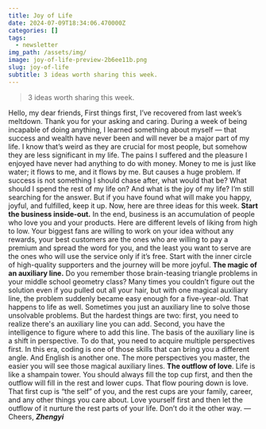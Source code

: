 ```yaml
---
title: Joy of Life
date: 2024-07-09T18:34:06.470000Z
categories: []
tags:
  - newsletter
img_path: /assets/img/
image: joy-of-life-preview-2b6ee11b.png
slug: joy-of-life
subtitle: 3 ideas worth sharing this week.
---
```


> 3 ideas worth sharing this week.

Hello, my dear friends,
First things first, I’ve recovered from last week’s meltdown. Thank you for your asking and caring. 
During a week of being incapable of doing anything, I learned something about myself — that success and wealth have never been and will never be a major part of my life. 
I know that’s weird as they are crucial for most people, but somehow they are less significant in my life. The pains I suffered and the pleasure I enjoyed have never had anything to do with money. Money to me is just like water; it flows to me, and it flows by me.
But causes a huge problem. If success is not something I should chase after, what would that be? What should I spend the rest of my life on? And what is the joy of my life? 
I’m still searching for the answer. But if you have found what will make you happy, joyful, and fulfilled, keep it up.
Now, here are three ideas for this week.
**Start the business inside-out.**
In the end, business is an accumulation of people who love you and your products.
Here are different levels of liking from high to low. 
Your biggest fans are willing to work on your idea without any rewards, your best customers are the ones who are willing to pay a premium and spread the word for you, and the least you want to serve are the ones who will use the service only if it’s free.
Start with the inner circle of high-quality supporters and the journey will be more joyful.
**The magic of an auxiliary line.**
Do you remember those brain-teasing triangle problems in your middle school geometry class?
Many times you couldn’t figure out the solution even if you pulled out all your hair, but with one magical auxiliary line, the problem suddenly became easy enough for a five-year-old. 
That happens to life as well. Sometimes you just an auxiliary line to solve those unsolvable problems. 
But the hardest things are two: first, you need to realize there's an auxiliary line you can add. Second, you have the intelligence to figure where to add this line.
The basis of the auxiliary line is a shift in perspective. To do that, you need to acquire multiple perspectives first. 
In this era, coding is one of those skills that can bring you a different angle. And English is another one. The more perspectives you master, the easier you will see those magical auxiliary lines.
**The outflow of love**.
Life is like a shampain tower. You should always fill the top cup first, and then the outflow will fill in the rest and lower cups.
That flow pouring down is love. That first cup is “the self” of you, and the rest cups are your family, career, and any other things you care about.
Love yourself first and then let the outflow of it nurture the rest parts of your life. Don’t do it the other way.
—
Cheers,
_**Zhengyi**_
